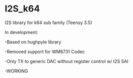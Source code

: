 # I2S_k64

I2S library for k64 sub family (Teensy 3.5)

In development:

-Based on hughpyle library

-Removed support for WM8731 Codec

-Only TX to generic DAC without register control w/ I2S SAI

-WORKING

